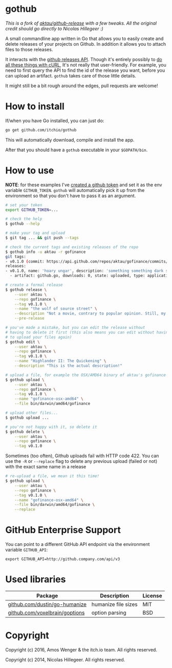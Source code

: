 gothub
======

*This is a fork of [aktau/github-release](https://github.com/aktau/github-release) with
a few tweaks. All the original credit should go directly to Nicolas Hillegeer :)*

A small commandline app written in Go that allows you to easily create
and delete releases of your projects on Github. In addition it allows
you to attach files to those releases.

It interacts with the [github releases API](http://developer.github.com/v3/repos/releases).
Though it's entirely possibly to [do all these things with
cURL](https://github.com/blog/1645-releases-api-preview), It's not
really that user-friendly. For example, you need to first query the API
to find the id of the release you want, before you can upload an
artifact. `gothub` takes care of those little details.

It might still be a bit rough around the edges, pull requests are
welcome!

How to install
==============

If/when you have Go installed, you can just do:

```sh
go get github.com/itchio/gothub
```

This will automatically download, compile and install the app.

After that you should have a `gothub` executable in your
`$GOPATH/bin`.

How to use
==========

**NOTE**: for these examples I've [created a github
token](https://help.github.com/articles/creating-an-access-token-for-command-line-use)
and set it as the env variable `GITHUB_TOKEN`. `gothub` will
automatically pick it up from the environment so that you don't have to
pass it as an argument.

```sh
# set your token
export GITHUB_TOKEN=...

# check the help
$ gothub --help

# make your tag and upload
$ git tag ... && git push --tags

# check the current tags and existing releases of the repo
$ gothub info -u aktau -r gofinance
git tags:
- v0.1.0 (commit: https://api.github.com/repos/aktau/gofinance/commits/f562727ce83ce8971a8569a1879219e41d56a756)
releases:
- v0.1.0, name: 'hoary ungar', description: 'something something dark side 2', id: 166740, tagged: 29/01/2014 at 14:27, published: 30/01/2014 at 16:20, draft: ✔, prerelease: ✗
  - artifact: github.go, downloads: 0, state: uploaded, type: application/octet-stream, size: 1.9KB, id: 68616

# create a formal release
$ gothub release \
    --user aktau \
    --repo gofinance \
    --tag v0.1.0 \
    --name "the wolf of source street" \
    --description "Not a movie, contrary to popular opinion. Still, my first release!" \
    --pre-release

# you've made a mistake, but you can edit the release without
# having to delete it first (this also means you can edit without having
# to upload your files again)
$ gothub edit \
    --user aktau \
    --repo gofinance \
    --tag v0.1.0 \
    --name "Highlander II: The Quickening" \
    --description "This is the actual description!"

# upload a file, for example the OSX/AMD64 binary of aktau's gofinance app
$ gothub upload \
    --user aktau \
    --repo gofinance \
    --tag v0.1.0 \
    --name "gofinance-osx-amd64" \
    --file bin/darwin/amd64/gofinance

# upload other files...
$ gothub upload ...

# you're not happy with it, so delete it
$ gothub delete \
    --user aktau \
    --repo gofinance \
    --tag v0.1.0
```

Sometimes (too often), Github uploads fail with HTTP code 422. You can use the
`-R` or `--replace` flag to delete any previous upload (failed or not) with the
exact same name in a release

```sh
# re-upload a file, we mean it this time!
$ gothub upload \
    --user aktau \
    --repo gofinance \
    --tag v0.1.0 \
    --name "gofinance-osx-amd64" \
    --file bin/darwin/amd64/gofinance \
    --replace
```

GitHub Enterprise Support
=========================
You can point to a different GitHub API endpoint via the environment variable ```GITHUB_API```:

```
export GITHUB_API=http://github.company.com/api/v3
```

Used libraries
==============

| Package                                                                  | Description         | License |
| ------------------------------------------------------------------------ | ------------------- | ------- |
| [github.com/dustin/go-humanize](https://github.com/dustin/go-humanize)   | humanize file sizes | MIT     |
| [github.com/voxelbrain/goptions](https://github.com/voxelbrain/goptions) | option parsing      | BSD     |

Copyright
=========

Copyright (c) 2016, Amos Wenger & the itch.io team. All rights reserved.

Copyright (c) 2014, Nicolas Hillegeer. All rights reserved.

